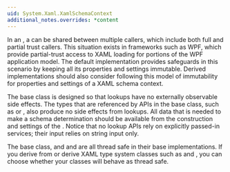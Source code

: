 ```yaml
---
uid: System.Xaml.XamlSchemaContext
additional_notes.overrides: *content
---
```


<p>In an <xref href="System.AppDomain"></xref>, a <xref href="System.Xaml.XamlSchemaContext"></xref> can be shared between multiple callers, which include both full and partial trust callers. This situation exists in frameworks such as WPF, which provide partial-trust access to XAML loading for portions of the WPF application model. The default <xref href="System.Xaml.XamlSchemaContext"></xref> implementation provides safeguards in this scenario by keeping all its properties and settings immutable. Derived implementations should also consider following this model of immutability for properties and settings of a XAML schema context.  
  
 The <xref href="System.Xaml.XamlSchemaContext"></xref> base class is designed so that lookups have no externally observable side effects. The types that are referenced by <xref href="System.Xaml.XamlSchemaContext"></xref> APIs in the base class, such as <xref href="System.Xaml.XamlType"></xref> or <xref href="System.Xaml.XamlMember"></xref>, also produce no side effects from lookups. All data that is needed to make a schema determination should be available from the construction and settings of the <xref href="System.AppDomain"></xref>. Notice that no lookup APIs rely on explicitly passed-in services; their input relies on string input only.  
  
 The <xref href="System.Xaml.XamlSchemaContext"></xref> base class, and <xref href="System.Xaml.XamlType"></xref> and <xref href="System.Xaml.XamlMember"></xref> are all thread safe in their base implementations. If you derive from <xref href="System.Xaml.XamlSchemaContext"></xref> or derive XAML type system classes such as <xref href="System.Xaml.XamlType"></xref> and <xref href="System.Xaml.XamlMember"></xref> , you can choose whether your classes will behave as thread safe.</p>



